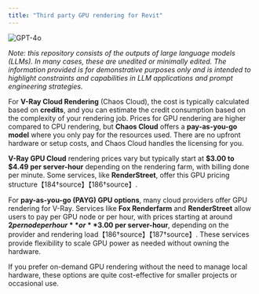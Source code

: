 ```yaml
---
title: "Third party GPU rendering for Revit"
---
```

![GPT-4o](https://img.shields.io/badge/GPT--4o-3333FF?style=for-the-badge&logo=openai&logoColor=white)



*Note: this repository consists of the outputs of large language models (LLMs). In many cases, these are unedited or minimally edited. The information provided is for demonstrative purposes only and is intended to highlight constraints and capabilities in LLM applications and prompt engineering strategies.*


For **V-Ray Cloud Rendering** (Chaos Cloud), the cost is typically calculated based on **credits**, and you can estimate the credit consumption based on the complexity of your rendering job. Prices for GPU rendering are higher compared to CPU rendering, but **Chaos Cloud** offers a **pay-as-you-go model** where you only pay for the resources used. There are no upfront hardware or setup costs, and Chaos Cloud handles the licensing for you.

**V-Ray GPU Cloud** rendering prices vary but typically start at **$3.00 to $4.49 per server-hour** depending on the rendering farm, with billing done per minute. Some services, like **RenderStreet**, offer this GPU pricing structure【184†source】【186†source】.

For **pay-as-you-go (PAYG) GPU options**, many cloud providers offer GPU rendering for V-Ray. Services like **Fox Renderfarm** and **RenderStreet** allow users to pay per GPU node or per hour, with prices starting at around **$2 per node per hour** or **$3.00 per server-hour**, depending on the provider and rendering load【186†source】【187†source】. These services provide flexibility to scale GPU power as needed without owning the hardware.

If you prefer on-demand GPU rendering without the need to manage local hardware, these options are quite cost-effective for smaller projects or occasional use.